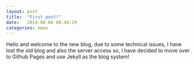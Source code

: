 ```yaml
---
layout: post
title:  "First post!"
date:   2014-08-06 00:44:29
categories: news
---
```


Hello and welcome to the new blog, due to some technical issues, I have lost the old blog and also the server access so, I have decided to move over to Github Pages and use Jekyll as the blog system!
